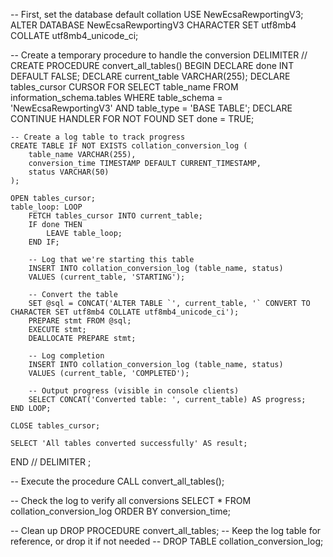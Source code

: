 -- First, set the database default collation
USE NewEcsaRewportingV3;
ALTER DATABASE NewEcsaRewportingV3 CHARACTER SET utf8mb4 COLLATE utf8mb4_unicode_ci;

-- Create a temporary procedure to handle the conversion
DELIMITER //
CREATE PROCEDURE convert_all_tables()
BEGIN
DECLARE done INT DEFAULT FALSE;
DECLARE current_table VARCHAR(255);
DECLARE tables_cursor CURSOR FOR
SELECT table_name
FROM information_schema.tables
WHERE table_schema = 'NewEcsaRewportingV3'
AND table_type = 'BASE TABLE';
DECLARE CONTINUE HANDLER FOR NOT FOUND SET done = TRUE;

    -- Create a log table to track progress
    CREATE TABLE IF NOT EXISTS collation_conversion_log (
        table_name VARCHAR(255),
        conversion_time TIMESTAMP DEFAULT CURRENT_TIMESTAMP,
        status VARCHAR(50)
    );

    OPEN tables_cursor;
    table_loop: LOOP
        FETCH tables_cursor INTO current_table;
        IF done THEN
            LEAVE table_loop;
        END IF;

        -- Log that we're starting this table
        INSERT INTO collation_conversion_log (table_name, status)
        VALUES (current_table, 'STARTING');

        -- Convert the table
        SET @sql = CONCAT('ALTER TABLE `', current_table, '` CONVERT TO CHARACTER SET utf8mb4 COLLATE utf8mb4_unicode_ci');
        PREPARE stmt FROM @sql;
        EXECUTE stmt;
        DEALLOCATE PREPARE stmt;

        -- Log completion
        INSERT INTO collation_conversion_log (table_name, status)
        VALUES (current_table, 'COMPLETED');

        -- Output progress (visible in console clients)
        SELECT CONCAT('Converted table: ', current_table) AS progress;
    END LOOP;

    CLOSE tables_cursor;

    SELECT 'All tables converted successfully' AS result;

END //
DELIMITER ;

-- Execute the procedure
CALL convert_all_tables();

-- Check the log to verify all conversions
SELECT \* FROM collation_conversion_log ORDER BY conversion_time;

-- Clean up
DROP PROCEDURE convert_all_tables;
-- Keep the log table for reference, or drop it if not needed
-- DROP TABLE collation_conversion_log;

